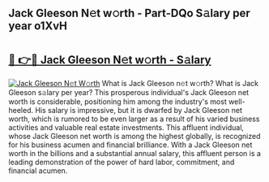 ## Jack Gleeson N𝚎t w𝚘rth - Part-DQo S𝚊lary per year o1XvH

# <h2><a href="http://gc4ocp.nevu.top/?p=Jack+Gleeson">🔗 👉🔴 Jack Gleeson N𝚎t w𝚘rth - S𝚊lary</a></h2>

[![Jack Gleeson N𝚎t W𝚘rth](https://i.imgur.com/Oavwk0R.jpeg)](http://gc4ocp.nevu.top/?p=Jack+Gleeson)
What is Jack Gleeson n𝚎t w𝚘rth? What is Jack Gleeson s𝚊lary per year?
This prosperous individual's Jack Gleeson net worth is considerable, positioning him among the industry's most well-heeled. His salary is impressive, but it is dwarfed by Jack Gleeson net worth, which is rumored to be even larger as a result of his varied business activities and valuable real estate investments. This affluent individual, whose Jack Gleeson net worth is among the highest globally, is recognized for his business acumen and financial brilliance. With a Jack Gleeson net worth in the billions and a substantial annual salary, this affluent person is a leading demonstration of the power of hard labor, commitment, and financial acumen.
